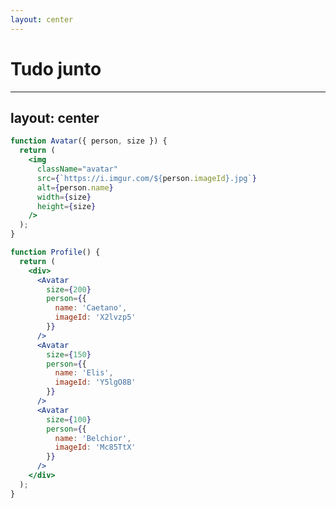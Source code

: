 ```yaml
---
layout: center
---
```


# Tudo junto

---
layout: center
---

```jsx {1-11|13-22|23-29|30-36} {maxHeight: '450px'}
function Avatar({ person, size }) {
  return (
    <img
      className="avatar"
      src={`https://i.imgur.com/${person.imageId}.jpg`}
      alt={person.name}
      width={size}
      height={size}
    />
  );
}

function Profile() {
  return (
    <div>
      <Avatar
        size={200}
        person={{ 
          name: 'Caetano', 
          imageId: 'X2lvzp5'
        }}
      />
      <Avatar
        size={150}
        person={{
          name: 'Elis', 
          imageId: 'Y5lgO8B'
        }}
      />
      <Avatar
        size={100}
        person={{ 
          name: 'Belchior',
          imageId: 'Mc85TtX'
        }}
      />
    </div>
  );
}
```

<style>
code {
  @apply text-lg !important;
}
</style>
